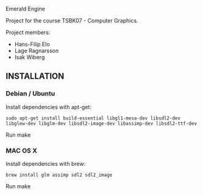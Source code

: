 Emerald Engine

Project for the course TSBK07 - Computer Graphics.

Project members:
 - Hans-Filip Elo
 - Lage Ragnarsson
 - Isak Wiberg

INSTALLATION
--------

### Debian / Ubuntu
Install dependencies with apt-get:

```shell
sudo apt-get install build-essential libgl1-mesa-dev libsdl2-dev libglew-dev libglm-dev libsdl2-image-dev libassimp-dev libsdl2-ttf-dev
```
Run make

### MAC OS X
Install dependencies with brew:

```shell
brew install glm assimp sdl2 sdl2_image
```

Run make
